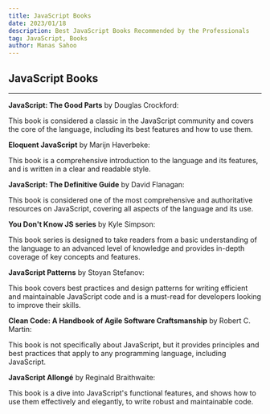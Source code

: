```yaml
---
title: JavaScript Books
date: 2023/01/18
description: Best JavaScript Books Recommended by the Professionals
tag: JavaScript, Books
author: Manas Sahoo
---
```


## JavaScript Books

---

**JavaScript: The Good Parts** by Douglas Crockford:

This book is considered a classic in the JavaScript community and covers the core of the language, including its best features and how to use them.

**Eloquent JavaScript** by Marijn Haverbeke:

This book is a comprehensive introduction to the language and its features, and is written in a clear and readable style.

**JavaScript: The Definitive Guide** by David Flanagan:

This book is considered one of the most comprehensive and authoritative resources on JavaScript, covering all aspects of the language and its use.

**You Don't Know JS series** by Kyle Simpson:

This book series is designed to take readers from a basic understanding of the language to an advanced level of knowledge and provides in-depth coverage of key concepts and features.

**JavaScript Patterns** by Stoyan Stefanov:

This book covers best practices and design patterns for writing efficient and maintainable JavaScript code and is a must-read for developers looking to improve their skills.

**Clean Code: A Handbook of Agile Software Craftsmanship** by Robert C. Martin:

This book is not specifically about JavaScript, but it provides principles and best practices that apply to any programming language, including JavaScript.

**JavaScript Allongé** by Reginald Braithwaite:

This book is a dive into JavaScript's functional features, and shows how to use them effectively and elegantly, to write robust and maintainable code.
